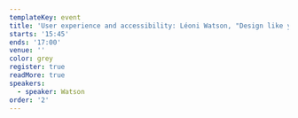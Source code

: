 ```yaml
---
templateKey: event
title: 'User experience and accessibility: Léoni Watson, "Design like you give a damn"'
starts: '15:45'
ends: '17:00'
venue: ''
color: grey
register: true
readMore: true
speakers:
  - speaker: Watson
order: '2'
---
```

